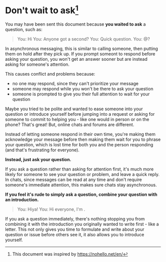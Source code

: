 # Don't wait to ask[^1]

You may have been sent this document because **you waited to ask** a question,
such as:

> You: Hi
> You: Anyone got a second?
> You: Quick question.
> You: @<someone>?

In asynchronous messaging, this is similar to calling someone, then putting them on hold
after they pick up. If you prompt someont to respond before asking your question, you won't
get an answer sooner but are instead asking for someone's attention.

This causes conflict and problems because:
- no one may respond, since they can't prioritize your message
- someone may respond while you won't be there to ask your question
- someone is prompted to give you their full attention to wait for your question

Maybe you tried to be polite and wanted to ease someone into your question or introduce
yourself before jumping into a request or asking for someone to commit to helping you - like
one would in person or on the phone? That's great!
But, online chats and forums are different.

Instead of letting someone respond in their own time, you're making them acknowledge your
message before then making them wait for you to phrase your question, which is lost time for
both you and the person responding (and that's frustrating for everyone).

**Instead, just ask your question.**

If you ask a question rather than asking for attention first, it's much more likely for someone
to see your question or problem, and leave a quick reply. In chats, since messages can be read
at any time and don't require someone's immediate attention, this makes sure chats stay asynchronous.

**If you feel it's rude to simply ask a question, combine your question with an introduction.**

> You: Hiya! <question>
> You: Hi everyone, I'm <name>. <question>

If you ask a question immediately, there's nothing stopping you from combining it with the introduction
you originally wanted to write first - like a letter. This not only gives you time to formulate and
write about your question or issue before others see it, it also allows you to introduce yourself.

[^1]: This document was inspired by https://nohello.net/en/
